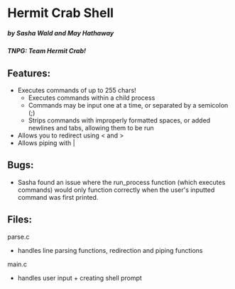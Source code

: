 # Hermit Crab Shell
##### by Sasha Wald and May Hathaway
##### TNPG: Team Hermit Crab!

## Features:
- Executes commands of up to 255 chars!
  - Executes commands within a child process
  - Commands may be input one at a time, or separated by a semicolon (;)
  - Strips commands with improperly formatted spaces, or added newlines and tabs, allowing them to be run
- Allows you to redirect using < and >
- Allows piping with |

## Bugs:
- Sasha found an issue where the run_process function (which executes commands) would only function correctly when the user's inputted command was first printed. 

## Files:
parse.c
- handles line parsing functions, redirection and piping functions

main.c
- handles user input + creating shell prompt
